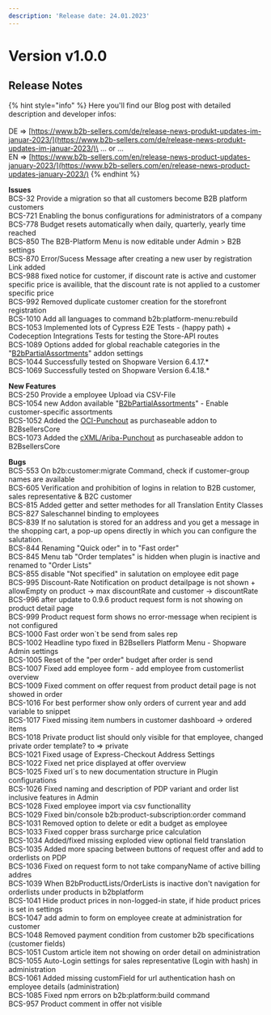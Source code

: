 ```yaml
---
description: 'Release date: 24.01.2023'
---
```


# Version v1.0.0

## Release Notes

{% hint style="info" %}
Here you'll find our Blog post with detailed description and developer infos: \
\
DE => [https://www.b2b-sellers.com/de/release-news-produkt-updates-im-januar-2023/](https://www.b2b-sellers.com/de/release-news-produkt-updates-im-januar-2023/)\
... or ... \
EN => [https://www.b2b-sellers.com/en/release-news-product-updates-january-2023/](https://www.b2b-sellers.com/en/release-news-product-updates-january-2023/)
{% endhint %}

**Issues**\
BCS-32 Provide a migration so that all customers become B2B platform customers\
BCS-721 Enabling the bonus configurations for administrators of a company\
BCS-778 Budget resets automatically when daily, quarterly, yearly time reached\
BCS-850 The B2B-Platform Menu is now editable under Admin > B2B settings\
BCS-870 Error/Sucess Message after creating a new user by registration Link added\
BCS-988 fixed notice for customer, if discount rate is active and customer specific price is availible, that the discount rate is not applied to a customer specific price\
BCS-992 Removed duplicate customer creation for the storefront registration\
BCS-1010 Add all languages to command b2b:platform-menu:rebuild\
BCS-1053 Implemented lots of Cypress E2E Tests - (happy path) + Codeception Integrations Tests for testing the Store-API routes\
BCS-1089 Options added for global reachable categories in the  "[B2bPartialAssortments](../../user-guide/configuration-of-purchasable-addons/customer-specific-assortments.md)" addon settings\
BCS-1044 Successfully tested on Shopware Version 6.4.17.\*\
BCS-1069 Successfully tested on Shopware Version 6.4.18.\*

**New Features**\
BCS-250 Provide a employee Upload via CSV-File\
BCS-1054 new Addon available "[B2bPartialAssortments](../../user-guide/configuration-of-purchasable-addons/customer-specific-assortments.md)" - Enable customer-specific assortments\
BCS-1052 Added the [OCI-Punchout](../../user-guide/configuration-of-purchasable-addons/e-procurement-oci-punchout.md) as purchaseable addon to B2BsellersCore\
BCS-1073 Added the [cXML/Ariba-Punchout](../../user-guide/configuration-of-purchasable-addons/e-procurement-cxml-purchase-order-ariba.md) as purchaseable addon to B2BsellersCore

**Bugs**\
BCS-553 On b2b:customer:migrate Command, check if customer-group names are available\
BCS-605 Verification and prohibition of logins in relation to B2B customer, sales representative & B2C customer\
BCS-815 Added getter and setter methodes for all Translation Entity Classes\
BCS-827 Saleschannel binding to employees\
BCS-839 If no salutation is stored for an address and you get a message in the shopping cart, a pop-up opens directly in which you can configure the salutation.\
BCS-844 Renaming "Quick oder" in to "Fast order"\
BCS-845 Menu tab "Order templates" is hidden when plugin is inactive and renamed to "Order Lists"\
BCS-855 disable "Not specified" in salutation on employee edit page\
BCS-995 Discount-Rate Notification on product detailpage is not shown + allowEmpty on product -> max discountRate and customer -> discountRate\
BCS-996 after update to 0.9.6 product request form is not showing on product detail page\
BCS-999 Product request form shows no error-message when recipient is not configured\
BCS-1000 Fast order won\`t be send from sales rep\
BCS-1002 Headline typo fixed in B2Bsellers Platform Menu - Shopware Admin settings\
BCS-1005 Reset of the "per order" budget after order is send\
BCS-1007 Fixed add employee form - add employee from customerlist overview\
BCS-1009 Fixed comment on offer request from product detail page is not showed in order\
BCS-1016 For best performer show only orders of current year and add variable to snippet\
BCS-1017 Fixed missing item numbers in customer dashboard -> ordered items\
BCS-1018 Private product list should only visible for that employee, changed private order template? to => private\
BCS-1021 Fixed usage of Express-Checkout Address Settings\
BCS-1022 Fixed net price displayed at offer overview\
BCS-1025 Fixed url\`s to new documentation structure in Plugin configurations\
BCS-1026 Fixed naming and description of PDP variant and order list inclusive features in Admin\
BCS-1028 Fixed employee import via csv functionallity\
BCS-1029 Fixed bin/console b2b:product-subscription:order command\
BCS-1031 Removed option to delete or edit a budget as employee\
BCS-1033 Fixed copper brass surcharge price calculation\
BCS-1034 Added/fixed missing exploded view optional field translation\
BCS-1035 Added more spacing between buttons of request offer and add to orderlists on PDP\
BCS-1036 Fixed on request form to not take companyName of active billing addres\
BCS-1039 When B2bProductLists/OrderLists is inactive don't navigation for orderlists under products in b2bplatform\
BCS-1041 Hide product prices in non-logged-in state, if hide product prices is set in settings\
BCS-1047 add admin to form on employee create at administration for customer\
BCS-1048 Removed payment condition from customer b2b specifications (customer fields)\
BCS-1051 Custom article item not showing on order detail on administration\
BCS-1055 Auto-Login settings for sales representative (Login with hash) in administration\
BCS-1061 Added missing customField for url authentication hash on employee details (administration)\
BCS-1085 Fixed npm errors on b2b:platform:build command\
BCS-957 Product comment in offer not visible

